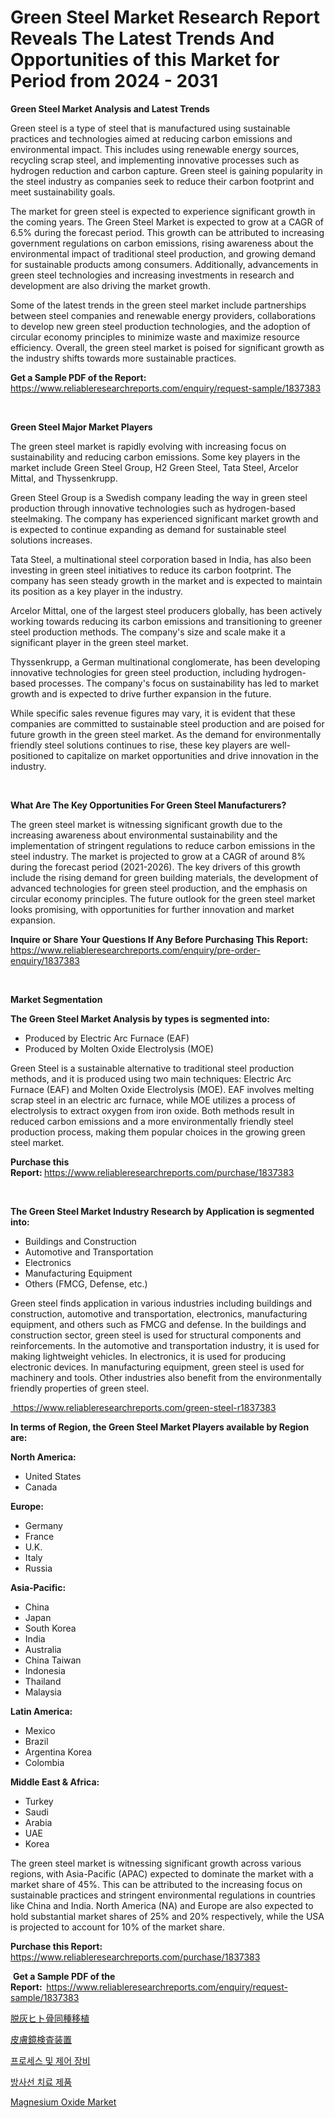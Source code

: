 <p><h1>Green Steel Market Research Report Reveals The Latest Trends And Opportunities of this Market for Period from 2024 - 2031</h1></p><p><strong>Green Steel Market Analysis and Latest Trends</strong></p>
<p><p>Green steel is a type of steel that is manufactured using sustainable practices and technologies aimed at reducing carbon emissions and environmental impact. This includes using renewable energy sources, recycling scrap steel, and implementing innovative processes such as hydrogen reduction and carbon capture. Green steel is gaining popularity in the steel industry as companies seek to reduce their carbon footprint and meet sustainability goals.</p><p>The market for green steel is expected to experience significant growth in the coming years. The Green Steel Market is expected to grow at a CAGR of 6.5% during the forecast period. This growth can be attributed to increasing government regulations on carbon emissions, rising awareness about the environmental impact of traditional steel production, and growing demand for sustainable products among consumers. Additionally, advancements in green steel technologies and increasing investments in research and development are also driving the market growth.</p><p>Some of the latest trends in the green steel market include partnerships between steel companies and renewable energy providers, collaborations to develop new green steel production technologies, and the adoption of circular economy principles to minimize waste and maximize resource efficiency. Overall, the green steel market is poised for significant growth as the industry shifts towards more sustainable practices.</p></p>
<p><strong>Get a Sample PDF of the Report:&nbsp;</strong> <a href="https://www.reliableresearchreports.com/enquiry/request-sample/1837383">https://www.reliableresearchreports.com/enquiry/request-sample/1837383</a></p>
<p>&nbsp;</p>
<p><strong>Green Steel Major Market Players</strong></p>
<p><p>The green steel market is rapidly evolving with increasing focus on sustainability and reducing carbon emissions. Some key players in the market include Green Steel Group, H2 Green Steel, Tata Steel, Arcelor Mittal, and Thyssenkrupp.</p><p>Green Steel Group is a Swedish company leading the way in green steel production through innovative technologies such as hydrogen-based steelmaking. The company has experienced significant market growth and is expected to continue expanding as demand for sustainable steel solutions increases.</p><p>Tata Steel, a multinational steel corporation based in India, has also been investing in green steel initiatives to reduce its carbon footprint. The company has seen steady growth in the market and is expected to maintain its position as a key player in the industry.</p><p>Arcelor Mittal, one of the largest steel producers globally, has been actively working towards reducing its carbon emissions and transitioning to greener steel production methods. The company's size and scale make it a significant player in the green steel market.</p><p>Thyssenkrupp, a German multinational conglomerate, has been developing innovative technologies for green steel production, including hydrogen-based processes. The company's focus on sustainability has led to market growth and is expected to drive further expansion in the future.</p><p>While specific sales revenue figures may vary, it is evident that these companies are committed to sustainable steel production and are poised for future growth in the green steel market. As the demand for environmentally friendly steel solutions continues to rise, these key players are well-positioned to capitalize on market opportunities and drive innovation in the industry.</p></p>
<p>&nbsp;</p>
<p><strong>What Are The Key Opportunities For Green Steel Manufacturers?</strong></p>
<p><p>The green steel market is witnessing significant growth due to the increasing awareness about environmental sustainability and the implementation of stringent regulations to reduce carbon emissions in the steel industry. The market is projected to grow at a CAGR of around 8% during the forecast period (2021-2026). The key drivers of this growth include the rising demand for green building materials, the development of advanced technologies for green steel production, and the emphasis on circular economy principles. The future outlook for the green steel market looks promising, with opportunities for further innovation and market expansion.</p></p>
<p><strong>Inquire or Share Your Questions If Any Before Purchasing This Report:</strong> <a href="https://www.reliableresearchreports.com/enquiry/pre-order-enquiry/1837383">https://www.reliableresearchreports.com/enquiry/pre-order-enquiry/1837383</a></p>
<p>&nbsp;</p>
<p><strong>Market Segmentation</strong></p>
<p><strong>The Green Steel Market Analysis by types is segmented into:</strong></p>
<p><ul><li>Produced by Electric Arc Furnace (EAF)</li><li>Produced by Molten Oxide Electrolysis (MOE)</li></ul></p>
<p><p>Green Steel is a sustainable alternative to traditional steel production methods, and it is produced using two main techniques: Electric Arc Furnace (EAF) and Molten Oxide Electrolysis (MOE). EAF involves melting scrap steel in an electric arc furnace, while MOE utilizes a process of electrolysis to extract oxygen from iron oxide. Both methods result in reduced carbon emissions and a more environmentally friendly steel production process, making them popular choices in the growing green steel market.</p></p>
<p><strong>Purchase this Report:&nbsp;</strong><a href="https://www.reliableresearchreports.com/purchase/1837383">https://www.reliableresearchreports.com/purchase/1837383</a></p>
<p>&nbsp;</p>
<p><strong>The Green Steel Market Industry Research by Application is segmented into:</strong></p>
<p><ul><li>Buildings and Construction</li><li>Automotive and Transportation</li><li>Electronics</li><li>Manufacturing Equipment</li><li>Others (FMCG, Defense, etc.)</li></ul></p>
<p><p>Green steel finds application in various industries including buildings and construction, automotive and transportation, electronics, manufacturing equipment, and others such as FMCG and defense. In the buildings and construction sector, green steel is used for structural components and reinforcements. In the automotive and transportation industry, it is used for making lightweight vehicles. In electronics, it is used for producing electronic devices. In manufacturing equipment, green steel is used for machinery and tools. Other industries also benefit from the environmentally friendly properties of green steel.</p></p>
<p><a href="https://www.reliableresearchreports.com/green-steel-r1837383">&nbsp;https://www.reliableresearchreports.com/green-steel-r1837383</a></p>
<p><strong>In terms of Region, the Green Steel Market Players available by Region are:</strong></p>
<p>
    <p> <strong> North America: </strong>
        <ul>
            <li>United States</li>
            <li>Canada</li>
        </ul>
        </p> 
    <p> <strong> Europe: </strong>
        <ul>
            <li>Germany</li>
            <li>France</li>
            <li>U.K.</li>
            <li>Italy</li>
            <li>Russia</li>
        </ul>
        </p> 
    <p> <strong> Asia-Pacific: </strong>
        <ul>
            <li>China</li>
            <li>Japan</li>
            <li>South Korea</li>
            <li>India</li>
            <li>Australia</li>
            <li>China Taiwan</li>
            <li>Indonesia</li>
            <li>Thailand</li>
            <li>Malaysia</li>
        </ul>
        </p> 
    <p> <strong> Latin America: </strong>
        <ul>
            <li>Mexico</li>
            <li>Brazil</li>
            <li>Argentina Korea</li>
            <li>Colombia</li>
        </ul>
        </p> 
    <p> <strong> Middle East & Africa: </strong>
        <ul>
            <li>Turkey</li>
            <li>Saudi</li>
            <li>Arabia</li>
            <li>UAE</li>
            <li>Korea</li>
        </ul>
    </p>
    </p>
<p><p>The green steel market is witnessing significant growth across various regions, with Asia-Pacific (APAC) expected to dominate the market with a market share of 45%. This can be attributed to the increasing focus on sustainable practices and stringent environmental regulations in countries like China and India. North America (NA) and Europe are also expected to hold substantial market shares of 25% and 20% respectively, while the USA is projected to account for 10% of the market share.</p></p>
<p><strong>Purchase this Report: </strong><a href="https://www.reliableresearchreports.com/purchase/1837383">https://www.reliableresearchreports.com/purchase/1837383</a></p>
<p>&nbsp;<strong>Get a Sample PDF of the Report:&nbsp;&nbsp;</strong><a href="https://www.reliableresearchreports.com/enquiry/request-sample/1837383">https://www.reliableresearchreports.com/enquiry/request-sample/1837383</a></p>
<p><strong></strong></p>
<p><p><a href="https://medium.com/@oswaldoavarro768546/%E3%82%B0%E3%83%AD%E3%83%BC%E3%83%90%E3%83%AB%E3%83%87%E3%83%9F%E3%83%8D%E3%83%A9%E3%83%A9%E3%82%A4%E3%82%BA%E3%83%89%E3%83%92%E3%83%A5%E3%83%BC%E3%83%9E%E3%83%B3%E3%83%9C%E3%83%BC%E3%83%B3%E3%82%A2%E3%83%AD%E3%82%B0%E3%83%A9%E3%83%95%E3%83%88%E3%81%AE%E5%B8%82%E5%A0%B4%E8%A6%8F%E6%A8%A1%E3%81%AF-%E6%A5%AD%E7%95%8C%E3%81%AE%E4%BA%88%E6%B8%AC%E3%81%AB%E3%82%88%E3%82%8B%E3%81%A8-2024%E5%B9%B4%E3%81%8B%E3%82%892031%E5%B9%B4%E3%81%BE%E3%81%A7%E3%81%AE%E9%96%93%E3%81%AB-%E3%81%AE%E5%B9%B4%E9%96%93%E6%88%90%E9%95%B7%E7%8E%87%E3%82%92%E7%B5%8C%E9%A8%93%E3%81%99%E3%82%8B%E8%A6%8B%E8%BE%BC%E3%81%BF%E3%81%A7%E3%81%99-658373cf61d1">脱灰ヒト骨同種移植</a></p><p><a href="https://medium.com/@oswaldoavarro768546/%E7%9A%AE%E8%86%9A%E7%A7%91%E5%8C%BB%E7%94%A8%E9%A1%95%E5%BE%AE%E9%8F%A1%E8%A3%85%E7%BD%AE%E5%B8%82%E5%A0%B4%E3%81%AB%E6%9C%AC%E6%A0%BC%E7%9A%84%E3%81%AB%E6%8E%A2%E7%A9%B6-%E3%83%88%E3%83%AC%E3%83%B3%E3%83%89-%E5%B8%82%E5%A0%B4%E3%82%BB%E3%82%B0%E3%83%A1%E3%83%B3%E3%83%86%E3%83%BC%E3%82%B7%E3%83%A7%E3%83%B3-%E7%AB%B6%E4%BA%89%E5%88%86%E6%9E%90-61533af603ca">皮膚鏡検査装置</a></p><p><a href="https://medium.com/@philipwlf74/%EA%B3%BC%EC%A0%95-%EB%B0%8F-%EC%A0%9C%EC%96%B4-%EC%9E%A5%EB%B9%84-%EC%8B%9C%EC%9E%A5-%EC%98%88%EC%B8%A1-%EC%8B%9C%EC%9E%A5-%EB%8F%99%ED%96%A5-%EB%B0%8F-%EC%98%81%ED%96%A5-%EB%B6%84%EC%84%9D-2024-2031-5e5a6698b781">프로세스 및 제어 장비</a></p><p><a href="https://medium.com/@philipwlf74/%EA%B8%80%EB%A1%9C%EB%B2%8C-%EB%B0%A9%EC%82%AC%EC%84%A0-%EA%B2%BD%ED%99%94-%EC%A0%9C%ED%92%88-%EC%8B%9C%EC%9E%A5%EC%9D%98-%ED%8F%AC%EA%B4%84%EC%A0%81-%EB%B6%84%EC%84%9D-%EC%84%B1%EC%9E%A5-%EC%B6%94%EC%84%B8-%EB%B0%8F-%EC%8B%9C%EC%9E%A5-%EC%98%88%EC%B8%A1-2024-2031-3b3a97f29f69">방사선 치료 제품</a></p><p><a href="https://github.com/amapolalg/Market-Research-Report-List-1/blob/main/magnesium-oxide-market.md">Magnesium Oxide Market</a></p></p>